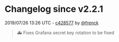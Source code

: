 # Changelog since v2.2.1

2019/07/26 13:26 UTC - [c428577](https://github.com/hassio-addons/addon-grafana/commit/c428577f83973328243d4e2861092e0ecf5090a6) by [@frenck](https://github.com/frenck)
> :ambulance: Fixes Grafana secret key rotation to be fixed 

